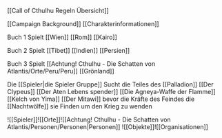 [[Call of Cthulhu Regeln Übersicht]]


[[Campaign Background]]
[[Charakterinformationen]]


Buch 1 Spielt
[[Wien]]
[[Rom]]
[[Kairo]]

Buch 2 Spielt
[[Tibet]]
[[Indien]]
[[Persien]]

Buch 3 Spielt
[[Achtung! Cthulhu - Die Schatten von Atlantis/Orte/Peru/Peru]]
[[Grönland]]



Die [[Spieler|die Spieler Gruppe]] Sucht die Teiles des [[Palladion]]
[[Der Clypeus]]
[[Der Aten Lebens spender]]
[[Die Agneya-Waffe der Flamme]]
[[Kelch von Yima]]
[[Der Mitawi]]
bevor die Kräfte des Feindes die [[Nachtwölfe]] sie Finden um den Krieg zu wenden



![[Spieler]]![[Orte]]![[Achtung! Cthulhu - Die Schatten von Atlantis/Personen/Personen|Personen]] ![[Objekte]]![[Organisationen]]
